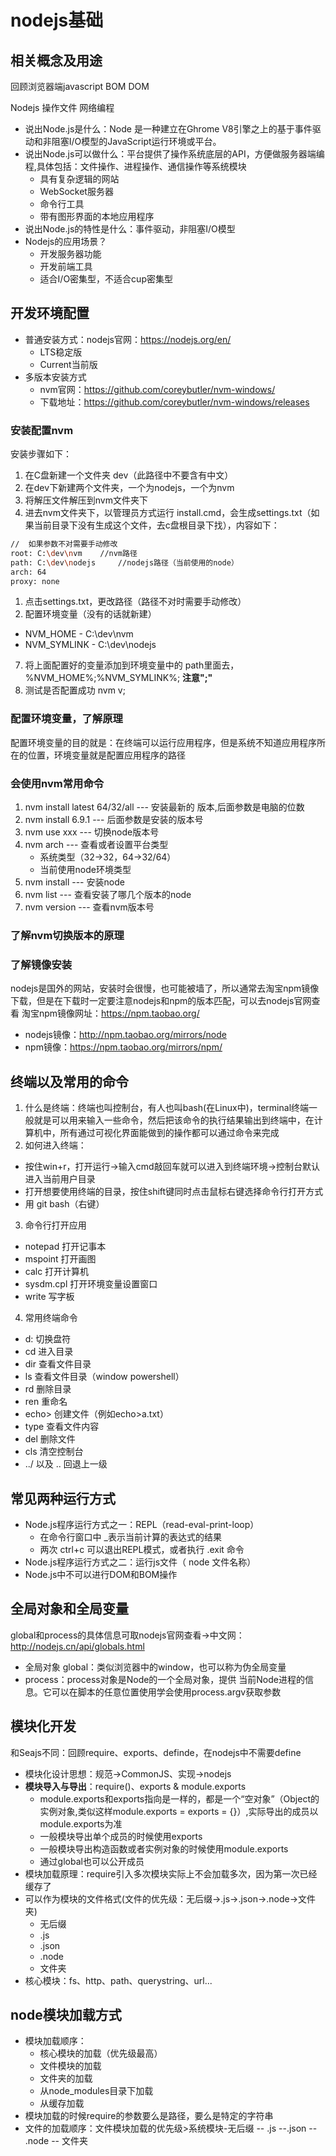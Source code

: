 # nodejs基础

## 相关概念及用途

回顾浏览器端javascript BOM DOM

Nodejs 操作文件 网络编程

- 说出Node.js是什么：Node 是一种建立在Ghrome V8引擎之上的基于事件驱动和非阻塞I/O模型的JavaScript运行环境或平台。
- 说出Node.js可以做什么：平台提供了操作系统底层的API，方便做服务器端编程,具体包括：文件操作、进程操作、通信操作等系统模块
  + 具有复杂逻辑的网站
  + WebSocket服务器
  + 命令行工具
  + 带有图形界面的本地应用程序
- 说出Node.js的特性是什么：事件驱动，非阻塞I/O模型
- Nodejs的应用场景？
  + 开发服务器功能
  + 开发前端工具
  + 适合I/O密集型，不适合cup密集型

## 开发环境配置

- 普通安装方式：nodejs官网：https://nodejs.org/en/
  + LTS稳定版
  + Current当前版
- 多版本安装方式
  + nvm官网：https://github.com/coreybutler/nvm-windows/
  + 下载地址：https://github.com/coreybutler/nvm-windows/releases

### 安装配置nvm

安装步骤如下：
1. 在C盘新建一个文件夹 dev（此路径中不要含有中文）
2. 在dev下新建两个文件夹，一个为nodejs，一个为nvm
3. 将解压文件解压到nvm文件夹下
4. 进去nvm文件夹下，以管理员方式运行 install.cmd，会生成settings.txt（如果当前目录下没有生成这个文件，去c盘根目录下找），内容如下：

```bash
//  如果参数不对需要手动修改
root: C:\dev\nvm    //nvm路径
path: C:\dev\nodejs     //nodejs路径（当前使用的node）
arch: 64 
proxy: none
```

1. 点击settings.txt，更改路径（路径不对时需要手动修改）
2. 配置环境变量（没有的话就新建）
- NVM_HOME - C:\dev\nvm
- NVM_SYMLINK - C:\dev\nodejs
7. 将上面配置好的变量添加到环境变量中的
path里面去，%NVM_HOME%;%NVM_SYMLINK%; **注意";"**
8. 测试是否配置成功 nvm v;

### 配置环境变量，了解原理

配置环境变量的目的就是：在终端可以运行应用程序，但是系统不知道应用程序所在的位置，环境变量就是配置应用程序的路径

### 会使用nvm常用命令

1. nvm install latest 64/32/all --- 安装最新的
版本,后面参数是电脑的位数
2. nvm install 6.9.1 --- 后面参数是安装的版本号
3. nvm use xxx --- 切换node版本号
4. nvm arch --- 查看或者设置平台类型
    + 系统类型（32->32，64->32/64）
    + 当前使用node环境类型
5. nvm install --- 安装node
6. nvm list --- 查看安装了哪几个版本的node
7. nvm version --- 查看nvm版本号

### 了解nvm切换版本的原理

### 了解镜像安装

nodejs是国外的网站，安装时会很慢，也可能被墙了，所以通常去淘宝npm镜像下载，但是在下载时一定要注意nodejs和npm的版本匹配，可以去nodejs官网查看
淘宝npm镜像网址：https://npm.taobao.org/
- nodejs镜像：http://npm.taobao.org/mirrors/node
- npm镜像：https://npm.taobao.org/mirrors/npm/

## 终端以及常用的命令

1. 什么是终端：终端也叫控制台，有人也叫bash(在Linux中)，terminal终端一般就是可以用来输入一些命令，然后把该命令的执行结果输出到终端中，在计算机中，所有通过可视化界面能做到的操作都可以通过命令来完成
2. 如何进入终端：
  + 按住win+r，打开运行->输入cmd敲回车就可以进入到终端环境->控制台默认进入当前用户目录
  + 打开想要使用终端的目录，按住shift键同时点击鼠标右键选择命令行打开方式
  + 用 git bash（右键）
3. 命令行打开应用
  + notepad 打开记事本
  + mspoint 打开画图
  + calc 打开计算机
  + sysdm.cpl 打开环境变量设置窗口
  + write 写字板
4. 常用终端命令
  + d: 切换盘符
  + cd 进入目录
  + dir 查看文件目录
  + ls 查看文件目录（window powershell）
  + rd 删除目录
  + ren 重命名
  + echo> 创建文件（例如echo>a.txt）
  + type 查看文件内容
  + del 删除文件
  + cls 清空控制台
  + ../ 以及 .. 回退上一级

## 常见两种运行方式

- Node.js程序运行方式之一：REPL（read-eval-print-loop）
  + 在命令行窗口中 _表示当前计算的表达式的结果
  + 两次 ctrl+c 可以退出REPL模式，或者执行 .exit 命令
- Node.js程序运行方式之二：运行js文件（ node 文件名称）
- Node.js中不可以进行DOM和BOM操作

## 全局对象和全局变量

global和process的具体信息可取nodejs官网查看->中文网：http://nodejs.cn/api/globals.html
- 全局对象 global：类似浏览器中的window，也可以称为伪全局变量
- process：process对象是Node的一个全局对象，提供
当前Node进程的信息。它可以在脚本的任意位置使用学会使用process.argv获取参数

## 模块化开发

和Seajs不同：回顾require、exports、definde，在nodejs中不需要define
- 模块化设计思想：规范->CommonJS、实现->nodejs
- **模块导入与导出**：require()、exports & module.exports
  + module.exports和exports指向是一样的，都是一个“空对象”（Object的实例对象,类似这样module.exports = exports = {}）,实际导出的成员以module.exports为准
  + 一般模块导出单个成员的时候使用exports
  + 一般模块导出构造函数或者实例对象的时候使用module.exports
  + 通过global也可以公开成员
- 模块加载原理：require引入多次模块实际上不会加载多次，因为第一次已经缓存了
- 可以作为模块的文件格式(文件的优先级：无后缀->.js->.json->.node->文件夹)
  + 无后缀
  + .js
  + .json
  + .node
  + 文件夹
- 核心模块：fs、http、path、querystring、url...

##  node模块加载方式
- 模块加载顺序：
  + 核心模块的加载（优先级最高）
  + 文件模块的加载
  + 文件夹的加载
  + 从node_modules目录下加载
  + 从缓存加载
- 模块加载的时候require的参数要么是路径，要么是特定的字符串
- 文件的加载顺序：文件模块加载的优先级>系统模块-无后缀 -- .js --.json -- .node -- 文件夹